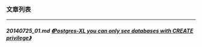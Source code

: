 ### 文章列表  
----  
##### 20140725_01.md   [《Postgres-XL you can only see databases with CREATE privilege》](20140725_01.md)  
